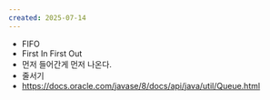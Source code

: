 ```yaml
---
created: 2025-07-14
---
```

- FIFO
- First In First Out
- 먼저 들어간게 먼저 나온다.
- 줄서기
- https://docs.oracle.com/javase/8/docs/api/java/util/Queue.html